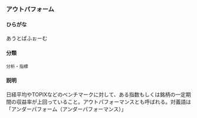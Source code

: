 <div style="display:none;">

## [あ行](securities-terms?id=あ行)

</div>

### アウトパフォーム

#### ひらがな

あうとぱふぉーむ

#### 分類

`分析・指標`

#### 説明

日経平均やTOPIXなどのベンチマークに対して、ある指数もしくは銘柄の一定期間の収益率が上回っていること。アウトパフォーマンスとも呼ばれる。対義語は「アンダーパフォーム（アンダーパフォーマンス）」

<div style="display:none;">

## [か行](securities-terms?id=か行)
## [さ行](securities-terms?id=さ行)
## [た行](securities-terms?id=た行)
## [な行](securities-terms?id=な行)
## [は行](securities-terms?id=は行)
## [ま行](securities-terms?id=ま行)
## [や行](securities-terms?id=や行)
## [ら行](securities-terms?id=ら行)
## [わ行](securities-terms?id=わ行)
## [英数字・記号](securities-terms?id=英数字・記号)

</div>

